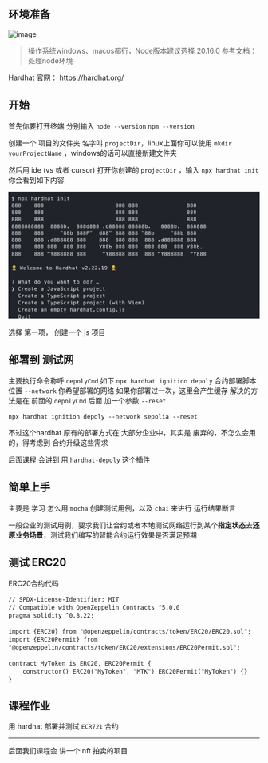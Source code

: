 ## 环境准备
![image](https://github.com/user-attachments/assets/0b97e3c3-843c-4605-b461-6dc571385825)


> 操作系统windows、macos都行，Node版本建议选择 20.16.0 参考文档：处理node环境

Hardhat 官网： https://hardhat.org/

## 开始
首先你要打开终端 分别输入 `node --version` `npm --version`

创建一个 项目的文件夹 名字叫 `projectDir`，linux上面你可以使用 `mkdir yourProjectName` ，windows的话可以直接新建文件夹

然后用 ide (vs 或者 cursor) 打开你创建的 `projectDir` ，输入 `npx hardhat init` 
你会看到如下内容

![alt text](image.png)

选择 第一项， 创建一个 js 项目


## 部署到 测试网
主要执行命令称呼 `depolyCmd` 如下
`npx hardhat ignition depoly` 合约部署脚本位置 `--network` 你希望部署的网络
如果你部署过一次，这里会产生缓存
解决的方法是在 前面的  `depolyCmd` 后面 加一个参数 `--reset`
```shell
npx hardhat ignition depoly --network sepolia --reset
```

不过这个hardhat 原有的部署方式在 大部分企业中，其实是 废弃的，不怎么会用的，得考虑到 合约升级这些需求

后面课程 会讲到 用 `hardhat-depoly` 这个插件

## 简单上手

主要是 学习 怎么用 `mocha` 创建测试用例，以及 `chai` 来进行 运行结果断言

一般企业的测试用例，要求我们让合约或者本地测试网络运行到某个**指定状态**去**还原业务场景**，测试我们编写的智能合约运行效果是否满足预期

## 测试 ERC20
ERC20合约代码
```solidity
// SPDX-License-Identifier: MIT
// Compatible with OpenZeppelin Contracts ^5.0.0
pragma solidity ^0.8.22;

import {ERC20} from "@openzeppelin/contracts/token/ERC20/ERC20.sol";
import {ERC20Permit} from "@openzeppelin/contracts/token/ERC20/extensions/ERC20Permit.sol";

contract MyToken is ERC20, ERC20Permit {
    constructor() ERC20("MyToken", "MTK") ERC20Permit("MyToken") {}
}

```

## 课程作业

用 hardhat 部署并测试 `ECR721` 合约

---
后面我们课程会 讲一个 nft 拍卖的项目
